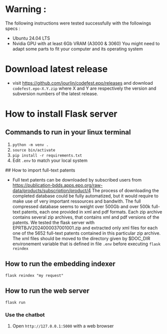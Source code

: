 # Warning : 
The following instructions were tested successfully with the followings specs :
- Ubuntu 24.04 LTS
- Nvidia GPU with at least 6Gb VRAM (A3000 & 3060)
You might need to adapt some parts to fit your computer and its operating system

# Download latest release

* visit https://github.com/jourlin/codefest.epo/releases and download ```codefest.epo-X.Y.zip``` where X and Y are respectively the version and subversion numbers of the latest release.

# How to install Flask server

## Commands to run in your linux terminal

1. ```python -m venv .```
2. ```source bin/activate```
3. ```pip install -r requirements.txt```
4. Edit ```.env``` to match your local system

## How to import full-text patents

- Full text patents can be downloaded by subscribed users from 
<https://publication-bdds.apps.epo.org/raw-data/products/subscription/product/4>
The process of downloading the completed database could be fully automatized, but it would require to make use of very important ressources and bandwith. The full compressed database seems to weight over 500Gb and over 500k full-text patents, each one provided in xml and pdf formats.
Each zip archive contains several zip archives, that contains xml and pdf versions of the patents. We tested the flask server with EPRTBJV2024000037001001.zip and extracted only xml files for each one of the 5652 full-text patents contained in this particular zip archive.
The xml files should be moved to the directory given by $DOC_DIR environement variable that is defined in file ```.env``` before executing ```flask reindex```

## How to run the embedding indexer

```flask reindex "my request"```

## How to run the web server

```flask run```

### Use the chatbot

1. Open ```http://127.0.0.1:5000``` with a web browser

